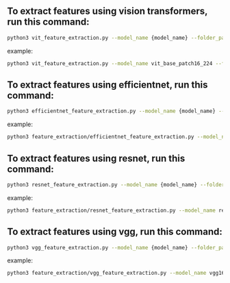## To extract features using vision transformers, run this command:
```bash
python3 vit_feature_extraction.py --model_name {model_name} --folder_path <Path to folder containing images> --log_dir <Path to store the results>
```

example:
```bash
python3 vit_feature_extraction.py --model_name vit_base_patch16_224 --folder_path /home/wi/yolo_final/plastic --log_dir /home/wi/yolo_final/runs3
```
## To extract features using efficientnet, run this command:

```bash
python3 efficientnet_feature_extraction.py --model_name {model_name} --folder_path <Path to folder containing images> --log_dir <Path to store the results>
```

example:
```bash
python3 feature_extraction/efficientnet_feature_extraction.py --model_name efficientnet_b0 --folder_path /home/wi/yolo_final/plastic --log_dir /home/wi/yolo_final/runs3
```

## To extract features using resnet, run this command:

```bash
python3 resnet_feature_extraction.py --model_name {model_name} --folder_path <Path to folder containing images> --log_dir <Path to store the results>
```

example:
```bash
python3 feature_extraction/resnet_feature_extraction.py --model_name resnet50 --folder_path /home/wi/yolo_final/plastic --log_dir /home/wi/yolo_final/runs3
```

## To extract features using vgg, run this command:

```bash
python3 vgg_feature_extraction.py --model_name {model_name} --folder_path <Path to folder containing images> --log_dir <Path to store the results>
```

example:
```bash
python3 feature_extraction/vgg_feature_extraction.py --model_name vgg16 --folder_path /home/wi/yolo_final/plastic --log_dir /home/wi/yolo_final/runs3
```